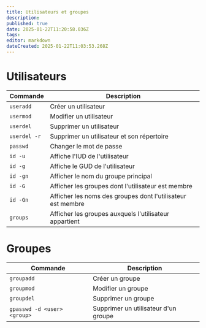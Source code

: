 ```yaml
---
title: Utilisateurs et groupes
description: 
published: true
date: 2025-01-22T11:20:58.036Z
tags: 
editor: markdown
dateCreated: 2025-01-22T11:03:53.268Z
---
```


# Utilisateurs 

| Commande     | Description                                                 |
| ------------ | ----------------------------------------------------------- |
| `useradd`    | Créer un utilisateur                                        |
| `usermod`    | Modifier un utilisateur                                     |
| `userdel`    | Supprimer un utilisateur                                    |
| `userdel -r` | Supprimer un utilisateur et son répertoire                  |
| `passwd`     | Changer le mot de passe                                     |
| `id -u`      | Affiche l'IUD de l'utilisateur                              |
| `id -g`      | Affiche le GUD de l'utilisateur                             |
| `id -gn`     | Afficher le nom du groupe principal                         |
| `id -G`      | Afficher les groupes dont l'utilisateur est membre          |
| `id -Gn`     | Afficher les noms des groupes dont l'utilisateur est membre |
| `groups`     | Afficher les groupes auxquels l'utilisateur appartient      |

# Groupes


| Commande                    | Description                          |
| --------------------------- | ------------------------------------ |
| `groupadd`                  | Créer un groupe                      |
| `groupmod`                  | Modifier un groupe                   |
| `groupdel`                  | Supprimer un groupe                  |
| `gpasswd -d <user> <group>` | Supprimer un utilisateur d'un groupe |
